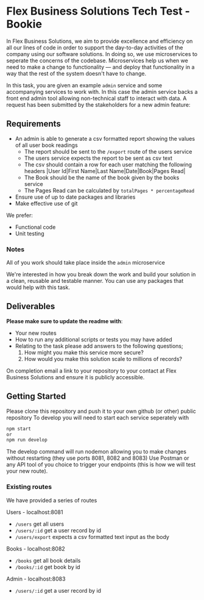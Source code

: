 # Flex Business Solutions Tech Test - Bookie

In Flex Business Solutions, we aim to provide excellence and efficiency on all our lines of code in order to support the day-to-day activities of the company using our software solutions. In doing so, we use microservices to seperate the concerns of the codebase. Microservices help us when we need to make a change to functionality — and deploy that functionality in a way that the rest of the system doesn't have to change. 

In this task, you are given an example `admin` service and some accompanying services to work with. In this case the admin service backs a front end admin tool allowing non-technical staff to interact with data. A request has been submitted by the stakeholders for a new admin feature:

## Requirements

- An admin is able to generate a csv formatted report showing the values of all user book readings
    - The report should be sent to the `/export` route of the users service
    - The users service expects the report to be sent as csv text
    - The csv should contain a row for each user matching the following headers
    |User Id|First Name|Last Name|Date|Book|Pages Read|
    - The Book should be the name of the book given by the books service
    - The Pages Read can be calculated by `totalPages * percentageRead`
- Ensure use of up to date packages and libraries
- Make effective use of git

We prefer:
- Functional code
- Unit testing

### Notes
All of you work should take place inside the `admin` microservice

We're interested in how you break down the work and build your solution in a clean, reusable and testable manner. You can use any packages that would help with this task.

## Deliverables
**Please make sure to update the readme with**:

- Your new routes
- How to run any additional scripts or tests you may have added
- Relating to the task please add answers to the following questions;
    1. How might you make this service more secure?
    2. How would you make this solution scale to millions of records?
  

On completion email a link to your repository to your contact at Flex Business Solutions and ensure it is publicly accessible.

## Getting Started

Please clone this repository and push it to your own github (or other) public repository
To develop you will need to start each service seperately with

```bash
npm start
or
npm run develop
```

The develop command will run nodemon allowing you to make changes without restarting (they use ports 8081, 8082 and 8083)
Use Postman or any API tool of you choice to trigger your endpoints (this is how we will test your new route).

### Existing routes
We have provided a series of routes 

Users - localhost:8081
- `/users` get all users
- `/users/:id` get a user record by id
- `/users/export` expects a csv formatted text input as the body

Books - localhost:8082
- `/books` get all book details
- `/books/:id` get book by id

Admin - localhost:8083
- `/users/:id` get a user record by id
